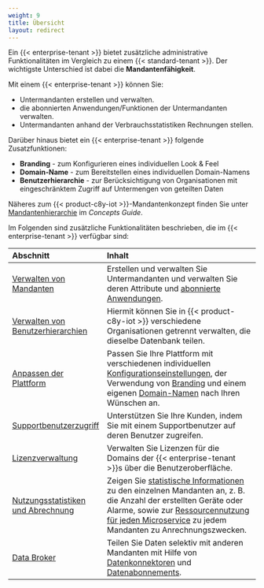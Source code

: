 ```yaml
---
weight: 9
title: Übersicht
layout: redirect
---
```


Ein {{< enterprise-tenant >}} bietet zusätzliche administrative Funktionalitäten im Vergleich zu einem {{< standard-tenant >}}. Der wichtigste Unterschied ist dabei die **Mandantenfähigkeit**.

Mit einem {{< enterprise-tenant >}} können Sie:

* Untermandanten erstellen und verwalten.
* die abonnierten Anwendungen/Funktionen der Untermandanten verwalten.
* Untermandanten anhand der Verbrauchsstatistiken Rechnungen stellen.

Darüber hinaus bietet ein {{< enterprise-tenant >}} folgende Zusatzfunktionen:

* **Branding** - zum Konfigurieren eines individuellen Look & Feel
* **Domain-Name** - zum Bereitstellen eines individuellen Domain-Namens
* **Benutzerhierarchie** - zur Berücksichtigung von Organisationen mit eingeschränktem Zugriff auf Untermengen von geteilten Daten

Näheres zum {{< product-c8y-iot >}}-Mandantenkonzept finden Sie unter [Mandantenhierarchie](/concepts/tenant-hierarchy) im *Concepts Guide*.

Im Folgenden sind zusätzliche Funktionalitäten beschrieben, die im {{< enterprise-tenant >}} verfügbar sind:

<table>
<thead>
<colgroup>
   <col style="width: 20%;">
   <col style="width: 80%;">
</colgroup>
<tr>
<th align="left">Abschnitt</th>
<th align="left">Inhalt</th>
</tr>
</thead>
<tbody>
<tr>
<td align="left"><a href="#managing-tenants">Verwalten von Mandanten</a></td>
<td align="left">Erstellen und verwalten Sie Untermandanten und verwalten Sie deren Attribute und <a href="#subscribe">abonnierte Anwendungen</a>.</td>
</tr>
<tr>
<td align="left"><a href="#user-hierarchies">Verwalten von Benutzerhierarchien</a></td>
<td align="left">Hiermit können Sie in {{< product-c8y-iot >}} verschiedene Organisationen getrennt verwalten, die dieselbe Datenbank teilen.</td>
</tr>
<tr>
<td align="left"><a href="#customization">Anpassen der Plattform</a></td>
<td align="left">Passen Sie Ihre Plattform mit verschiedenen individuellen <a href="#configuration">Konfigurationseinstellungen</a>, der Verwendung von <a href="#branding">Branding</a> und einem eigenen <a href="#domain-name">Domain-Namen</a> nach Ihren Wünschen an. </td>
</tr>
</tr>
<tr>
<td align="left"><a href="#support-user-access">Supportbenutzerzugriff</a></td>
<td align="left">Unterstützen Sie Ihre Kunden, indem Sie mit einem Supportbenutzer auf deren Benutzer zugreifen.</td>
</tr>
<tr>
<td align="left"><a href="#license-management">Lizenzverwaltung</a></td>
<td align="left">Verwalten Sie Lizenzen für die Domains der {{< enterprise-tenant >}}s über die Benutzeroberfläche.</td>
</tr>
<tr>
<td align="left"><a href="#usage-and-billing">Nutzungsstatistiken und Abrechnung</a></td>
<td align="left">Zeigen Sie <a href="#usage-stats">statistische Informationen</a> zu den einzelnen Mandanten an, z. B. die Anzahl der erstellten Geräte oder Alarme, sowie zur <a href="#microservice-usage">Ressourcennutzung für jeden Microservice</a> zu jedem Mandanten zu Anrechnungszwecken. </td>
<tr>
<td align="left"><a href="#data-broker">Data Broker</a></td>
<td align="left">Teilen Sie Daten selektiv mit anderen Mandanten mit Hilfe von <a href="#data-broker-connectors">Datenkonnektoren</a> und <a href="#data-broker-subscriptions">Datenabonnements</a>.</td>
</tr>
</tbody>
</table>
